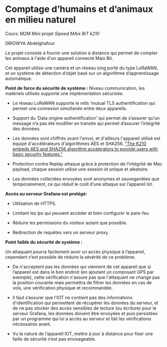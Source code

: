 # Comptage d’humains et d’animaux en milieu naturel

Cours: M2M Mini projet *Sipeed MAix BiT k210*

DRIOWYA Abdelghafour


Le projet consiste à fournir une solution à distance qui permet de compter les animaux à l'aide d'un appareil connecté Maix Bit. 

Cet appareil utilise une caméra et un réseau long porté du type LoRaWAN, et un système de détection d’objet basé sur un algorithme d’apprentissage automatique.

  
**Point de force du sécurité de système :**
Niveau communication, les matériels utilisés supporte une implémentation sécurisée.  

- Le réseau LoRaWAN supporte le mtls ‘mutual TLS authentification qui permet une connexion simultanée entre deux appareils.  

- Support du ‘Data origine authentification’ qui permet de s’assurer qu’un message n’a pas été modifier en transite qui permet d’assurer l’intégrité des données.  
  
- Les données sont chiffrés avant l'envoi, et d'ailleurs l'appareil utilisé est équipé d'accélérateurs d'algorithmes AES et SHA256.
["The K210 embeds AES and SHA256 algorithm accelerators to provide users with basic security features."](https://s3.cn-north-1.amazonaws.com.cn/dl.kendryte.com/documents/kendryte_datasheet_20181011163248_en.pdf)

- Protection contre Replay attaque grâce à protection de l’intégrité de Mac payload, chaque session utilise une session id unique et aléatoire.  

- Les données collectées envoyées sont anonymes et sauvegardées que temporairement, ce qui réduit le coût d’une attaque sur l’appareil Iot.
  
**Accès au serveur Grafana est protégé:**

- Utilisation de HTTPS.  

- Limitant les ips qui peuvent accéder et bien configurer le pare-feu.  

- Réduire les permissions du visiteur autant que possible.  

- Redirection de requêtes vers un serveur proxy.

**Point faible du sécurité de système :**

Un attaquant pourra facilement avoir un accès physique à l’appareil, cependant c’est possible de réduire la sévérité de ce problème.  

- De n'acceptent pas les données qui viennent de cet appareil que si l’appareil est dans le bon endroit (en ajoutant un composant GPS par exemple), cette vérification n'assure pas que l'attaquant ne change pas la position courante mais permettra de filtrer les données en cas de vols, une vérification physique et recommandée.

- Il faut s’assurer que l'IOT ne contient pas des informations d'identification qui permettent de récupérer les données du serveur, et de ne pas stocker des accès sensibles de lecture (ou écriture) pour le serveur Grafana, les données doivent être envoyées et puis persistées par un programme qui lui a accès au serveur et fait les vérifications nécessaires avant.

- Vu la nature de l’appareil IOT, mettre à jour à distance pour fixer une faille de sécurité n’est pas envisageable.

